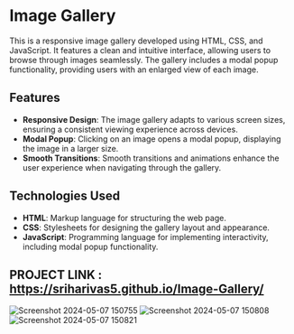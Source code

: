 # Image Gallery

This is a responsive image gallery developed using HTML, CSS, and JavaScript. It features a clean and intuitive interface, allowing users to browse through images seamlessly. The gallery includes a modal popup functionality, providing users with an enlarged view of each image.

## Features

- **Responsive Design**: The image gallery adapts to various screen sizes, ensuring a consistent viewing experience across devices.
- **Modal Popup**: Clicking on an image opens a modal popup, displaying the image in a larger size.
- **Smooth Transitions**: Smooth transitions and animations enhance the user experience when navigating through the gallery.

## Technologies Used

- **HTML**: Markup language for structuring the web page.
- **CSS**: Stylesheets for designing the gallery layout and appearance.
- **JavaScript**: Programming language for implementing interactivity, including modal popup functionality.
## PROJECT LINK : https://sriharivas5.github.io/Image-Gallery/
![Screenshot 2024-05-07 150755](https://github.com/Sriharivas5/Image-Gallery/assets/155137670/9fc23c08-811b-4ad8-95f5-bc53c2d7e29a)
![Screenshot 2024-05-07 150808](https://github.com/Sriharivas5/Image-Gallery/assets/155137670/b3b4943d-f3e6-4ef7-b3c4-a5ff309c92b5)
![Screenshot 2024-05-07 150821](https://github.com/Sriharivas5/Image-Gallery/assets/155137670/64a8fad1-37b0-4db6-b132-52b7dc958289)
